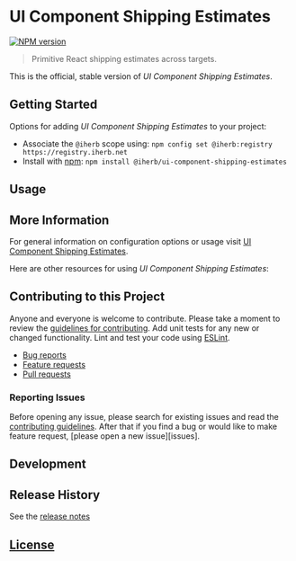 # UI Component Shipping Estimates

 [![NPM version][npm-image]][npm-url]

> Primitive React shipping estimates across targets.

This is the official, stable version of _UI Component Shipping Estimates_.

## Getting Started

Options for adding _UI Component Shipping Estimates_ to your project:

- Associate the `@iherb` scope using: `npm config set @iherb:registry https://registry.iherb.net`
- Install with [npm](https://npmjs.org/): `npm install @iherb/ui-component-shipping-estimates`

## Usage

## More Information

For general information on configuration options or usage visit [UI Component Shipping Estimates]().

Here are other resources for using _UI Component Shipping Estimates_:

## Contributing to this Project

Anyone and everyone is welcome to contribute. Please take a moment to review the [guidelines for contributing](CONTRIBUTING.md). Add unit tests for any new or changed functionality. Lint and test your code using [ESLint][eslint-www].

- [Bug reports](CONTRIBUTING.md#bugs)
- [Feature requests](CONTRIBUTING.md#features)
- [Pull requests](CONTRIBUTING.md#pull-requests)

### Reporting Issues

Before opening any issue, please search for existing issues and read the [contributing guidelines](CONTRIBUTING.md). After that if you find a bug or would like to make feature request, [please open a new issue][issues].

## Development

## Release History

See the [release notes](CHANGELOG.md)

## [License](LICENSE.md)

[eslint-www]: http://www.eslint.org
[npm-url]: https://npm.iherb.net/package/@iherb/ui-component-shipping-estimates
[npm-image]: https://shields.iherb.net/npm/v/@iherb/ui-component-shipping-estimates.svg
